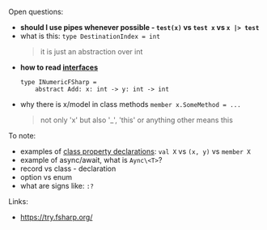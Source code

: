 Open questions:

- **should I use pipes whenever possible - `test(x)` vs `test x` vs `x |> test`**
- what is this: `type DestinationIndex = int`
  > it is just an abstraction over int
- **how to read [interfaces](https://docs.microsoft.com/en-us/dotnet/fsharp/language-reference/interfaces)**
  ```
  type INumericFSharp =
      abstract Add: x: int -> y: int -> int
  ```
- why there is x/model in class methods `member x.SomeMethod = ...`
  > not only 'x' but also '\_', 'this' or anything other means this

To note:
- examples of [class property declarations](https://stackoverflow.com/questions/24840948/when-should-i-use-let-member-val-and-member-this): `val X` vs `(x, y)` vs `member X`
- example of async/await, what is `Aync\<T>`?
- record vs class - declaration
- option vs enum
- what are signs like: `:?`

Links:

- https://try.fsharp.org/
